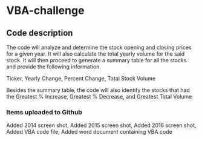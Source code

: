 # VBA-challenge

## Code description
The code will analyze and determine the stock opening and closing prices for a given year. It will also calculate the total yearly volume for the said stock. It will then proceed to generate a summary table for all the stocks and provide the following information.

Ticker,   Yearly Change,    Percent Change,   Total Stock Volume

Besides the summary table, the code will also identify the stocks that had the Greatest % Increase, Greatest % Decrease, and Greatest Total Volume

### Items uploaded to Github
Added 2014 screen shot,
Added 2015 screen shot,
Added 2016 screen shot,
Added VBA code file,
Added word document containing VBA code
